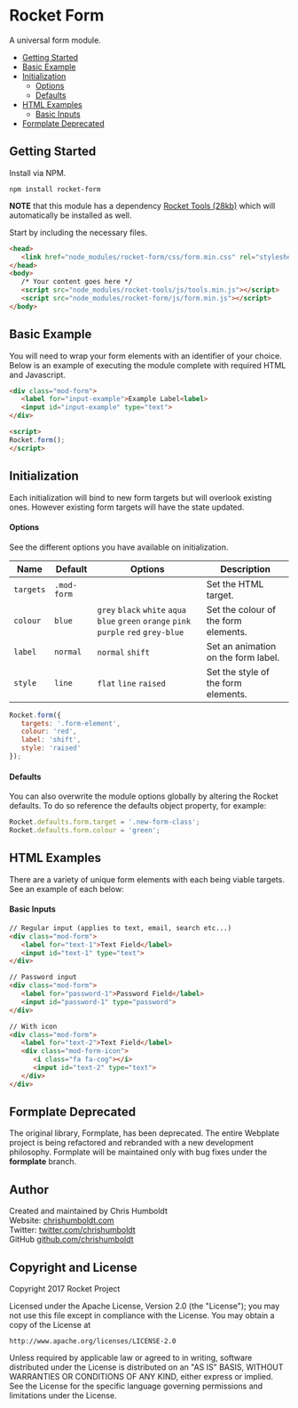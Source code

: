 # Rocket Form
A universal form module.

* [Getting Started](#getting-started)
* [Basic Example](#basic-example)
* [Initialization](#initialization)
   * [Options](#options)
   * [Defaults](#defaults)
* [HTML Examples](#html-examples)
   * [Basic Inputs](#basic-inputs)
* [Formplate Deprecated](#formplate-deprecated)

## Getting Started
Install via NPM.

```
npm install rocket-form
```

**NOTE** that this module has a dependency [Rocket Tools (28kb)](https://github.com/chrishumboldt/Rocket-Tools) which will automatically be installed as well.

Start by including the necessary files.

```html
<head>
   <link href="node_modules/rocket-form/css/form.min.css" rel="stylesheet" type="text/css">
</head>
<body>
   /* Your content goes here */
   <script src="node_modules/rocket-tools/js/tools.min.js"></script>
   <script src="node_modules/rocket-form/js/form.min.js"></script>
</body>
```

## Basic Example
You will need to wrap your form elements with an identifier of your choice. Below is an example of executing the module complete with required HTML and Javascript.

```html
<div class="mod-form">
   <label for="input-example">Example Label<label>
   <input id="input-example" type="text">
</div>

<script>
Rocket.form();
</script>
```

## Initialization
Each initialization will bind to new form targets but will overlook existing ones. However existing form targets will have the state updated.

#### Options
See the different options you have available on initialization.

Name | Default | Options | Description
---- | ---- | ---- | ----
`targets` | `.mod-form` | | Set the HTML target.
`colour` | `blue` | `grey` `black` `white` `aqua` `blue` `green` `orange` `pink` `purple` `red` `grey-blue` | Set the colour of the form elements.
`label` | `normal` | `normal` `shift` | Set an animation on the form label.
`style` | `line` | `flat` `line` `raised` | Set the style of the form elements.

```javascript
Rocket.form({
   targets: '.form-element',
   colour: 'red',
   label: 'shift',
   style: 'raised'
});
```

#### Defaults
You can also overwrite the module options globally by altering the Rocket defaults. To do so reference the defaults object property, for example:

```javascript
Rocket.defaults.form.target = '.new-form-class';
Rocket.defaults.form.colour = 'green';
```

## HTML Examples
There are a variety of unique form elements with each being viable targets.  See an example of each below:

#### Basic Inputs
```html
// Regular input (applies to text, email, search etc...)
<div class="mod-form">
   <label for="text-1">Text Field</label>
   <input id="text-1" type="text">
</div>

// Password input
<div class="mod-form">
   <label for="password-1">Password Field</label>
   <input id="password-1" type="password">
</div>

// With icon
<div class="mod-form">
   <label for="text-2">Text Field</label>
   <div class="mod-form-icon">
      <i class="fa fa-cog"></i>
      <input id="text-2" type="text">
   </div>
</div>
```

## Formplate Deprecated
The original library, Formplate, has been deprecated. The entire Webplate project is being refactored and rebranded with a new development philosophy. Formplate will be maintained only with bug fixes under the **formplate** branch.

## Author
Created and maintained by Chris Humboldt<br>
Website: <a href="http://chrishumboldt.com/">chrishumboldt.com</a><br>
Twitter: <a href="https://twitter.com/chrishumboldt">twitter.com/chrishumboldt</a><br>
GitHub <a href="https://github.com/chrishumboldt">github.com/chrishumboldt</a><br>

## Copyright and License
Copyright 2017 Rocket Project

Licensed under the Apache License, Version 2.0 (the "License");
you may not use this file except in compliance with the License.
You may obtain a copy of the License at

    http://www.apache.org/licenses/LICENSE-2.0

Unless required by applicable law or agreed to in writing, software
distributed under the License is distributed on an "AS IS" BASIS,
WITHOUT WARRANTIES OR CONDITIONS OF ANY KIND, either express or implied.
See the License for the specific language governing permissions and
limitations under the License.
